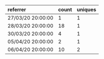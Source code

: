 | referrer          | count | uniques |
| :---------------- | :---- | :------ |
| 27/03/20 20:00:00 | 1     | 1       |
| 28/03/20 20:00:00 | 18    | 1       |
| 30/03/20 20:00:00 | 4     | 1       |
| 05/04/20 20:00:00 | 2     | 1       |
| 06/04/20 20:00:00 | 10    | 2       |